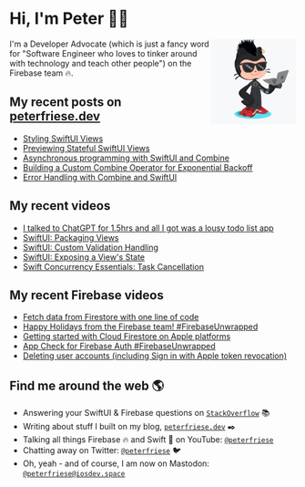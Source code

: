 # Hi, I'm Peter 👋🏼
<img align="right" width="150" height="150" src="https://github.com/peterfriese/peterfriese/blob/master/octopeter/peterfriese-octocat-with-computer.png?raw=true">

I'm a Developer Advocate (which is just a fancy word for "Software Engineer who loves to tinker around with technology and teach other people") on the Firebase team 🔥.

## My recent posts on [peterfriese.dev](https://peterfriese.dev/)
<!-- BLOG-POST-LIST:START -->
- [Styling SwiftUI Views](https://peterfriese.dev/posts/swiftui-styling-views)
- [Previewing Stateful SwiftUI Views](https://peterfriese.dev/posts/swiftui-previews-interactive)
- [Asynchronous programming with SwiftUI and Combine](https://peterfriese.dev/posts/combine-vs-async)
- [Building a Custom Combine Operator for Exponential Backoff](https://peterfriese.dev/posts/swiftui-combine-custom-operators)
- [Error Handling with Combine and SwiftUI](https://peterfriese.dev/posts/swiftui-combine-networking-errorhandling)
<!-- BLOG-POST-LIST:END -->

## My recent videos
<!-- YOUTUBE-ALL:START -->
- [I talked to ChatGPT for 1.5hrs and all I got was a lousy todo list app](https://www.youtube.com/watch?v=d2NAzbk5cBQ)
- [SwiftUI: Packaging Views](https://www.youtube.com/watch?v=RuFCNEf4P7E)
- [SwiftUI: Custom Validation Handling](https://www.youtube.com/watch?v=kl7LgoBuphM)
- [SwiftUI: Exposing a View&#39;s State](https://www.youtube.com/watch?v=eYrirXFLuZ8)
- [Swift Concurrency Essentials: Task Cancellation](https://www.youtube.com/watch?v=KdHd4rwK_oc)
<!-- YOUTUBE-ALL:END -->

## My recent Firebase videos
<!-- YOUTUBE-FIREBASE:START -->
- [Fetch data from Firestore with one line of code](https://www.youtube.com/watch?v=sTRY1t28enw)
- [Happy Holidays from the Firebase team! #FirebaseUnwrapped](https://www.youtube.com/watch?v=gcG0ajhMo0M)
- [Getting started with Cloud Firestore on Apple platforms](https://www.youtube.com/watch?v=1Fg7cwkmj_c)
- [App Check for Firebase Auth #FirebaseUnwrapped](https://www.youtube.com/watch?v=ebymiGwttuw)
- [Deleting user accounts &lpar;including Sign in with Apple token revocation&rpar;](https://www.youtube.com/watch?v=U1PIrZBgv0U)
<!-- YOUTUBE-FIREBASE:END -->


## Find me around the web 🌎

- Answering your SwiftUI & Firebase questions on [`StackOverflow`](https://stackoverflow.com/users/281221/peter-friese) 📚
- Writing about stuff I built on my blog, [`peterfriese.dev`](https://peterfriese.dev/) ✒️
- Talking all things Firebase 🔥 and Swift 🍏 on YouTube: [`@peterfriese`](https://www.youtube.com/@peterfriese)
- Chatting away on Twitter: [`@peterfriese`](https://twitter.com/peterfriese) 🐦
- Oh, yeah - and of course, I am now on Mastodon: <a rel="nofollow me" href="https://iosdev.space/@peterfriese">`@peterfriese@iosdev.space`</a>
